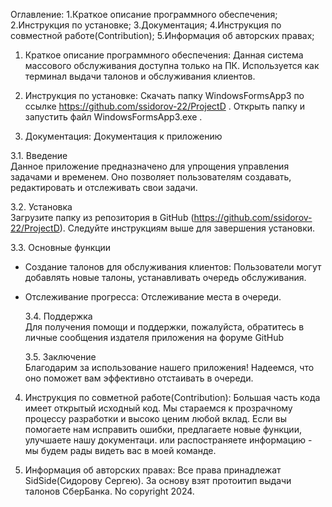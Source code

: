 Оглавление:
1.Краткое описание программного обеспечения;
2.Инструкция по установке;
3.Документация;
4.Инструкция по совместной работе(Contribution);
5.Информация об авторских правах;

1. Краткое описание программного обеспечения:
Данная система массового обслуживания доступна только на ПК. Используется как терминал выдачи талонов и обслуживания клиентов.

2. Инструкция по установке:
Скачать папку WindowsFormsApp3 по ссылке https://github.com/ssidorov-22/ProjectD . Открыть папку и запустить файл WindowsFormsApp3.exe .

3. Документация:
Документация к приложению

  3.1. Введение  
Данное приложение предназначено для упрощения управления задачами и временем. Оно позволяет пользователям создавать, редактировать и отслеживать свои задачи.

  3.2. Установка  
Загрузите папку из репозитория в GitHub (https://github.com/ssidorov-22/ProjectD). Следуйте инструкциям выше для завершения установки.

  3.3. Основные функции  
- Создание талонов для обслуживания клиентов: Пользователи могут добавлять новые талоны, устанавливать очередь обслуживания.
- Отслеживание прогресса: Отслеживание места в очереди.

  3.4. Поддержка  
Для получения помощи и поддержки, пожалуйста, обратитесь в личные сообщения издателя приложения на форуме GitHub

  3.5. Заключение  
Благодарим за использование нашего приложения! Надеемся, что оно поможет вам эффективно отстаивать в очереди.

4. Инструкция по совметной работе(Contribution):
Большая часть кода имеет открытый исходный код. Мы стараемся к прозрачному процессу разработки и высоко ценим любой вклад. Если вы помогаете нам исправить ошибки, предлагаете новые функции, улучшаете нашу документаци. или распостраняете информацию - мы будем рады видеть вас в моей команде.

5. Информация об авторских правах:
Все права принадлежат SidSide(Сидорову Сергею). За основу взят протоитип выдачи талонов СберБанка.
No copyright 2024.